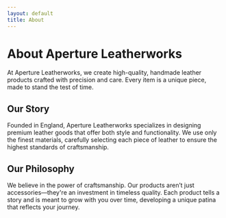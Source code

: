 ```yaml
---
layout: default
title: About
---
```


<div class="about-container">
  <h1>About Aperture Leatherworks</h1>
  <p>At Aperture Leatherworks, we create high-quality, handmade leather products crafted with precision and care. Every item is a unique piece, made to stand the test of time.</p>

  <h2>Our Story</h2>
  <p>Founded in England, Aperture Leatherworks specializes in designing premium leather goods that offer both style and functionality. We use only the finest materials, carefully selecting each piece of leather to ensure the highest standards of craftsmanship.</p>

  <h2>Our Philosophy</h2>
  <p>We believe in the power of craftsmanship. Our products aren’t just accessories—they're an investment in timeless quality. Each product tells a story and is meant to grow with you over time, developing a unique patina that reflects your journey.</p>
</div>
